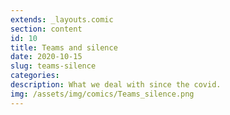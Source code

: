 ```yaml
---
extends: _layouts.comic
section: content
id: 10
title: Teams and silence
date: 2020-10-15
slug: teams-silence
categories:
description: What we deal with since the covid.
img: /assets/img/comics/Teams_silence.png
---
```

